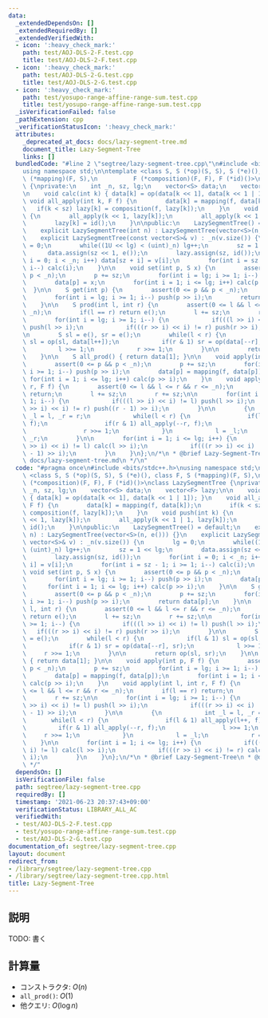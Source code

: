 ```yaml
---
data:
  _extendedDependsOn: []
  _extendedRequiredBy: []
  _extendedVerifiedWith:
  - icon: ':heavy_check_mark:'
    path: test/AOJ-DLS-2-F.test.cpp
    title: test/AOJ-DLS-2-F.test.cpp
  - icon: ':heavy_check_mark:'
    path: test/AOJ-DLS-2-G.test.cpp
    title: test/AOJ-DLS-2-G.test.cpp
  - icon: ':heavy_check_mark:'
    path: test/yosupo-range-affine-range-sum.test.cpp
    title: test/yosupo-range-affine-range-sum.test.cpp
  _isVerificationFailed: false
  _pathExtension: cpp
  _verificationStatusIcon: ':heavy_check_mark:'
  attributes:
    _deprecated_at_docs: docs/lazy-segment-tree.md
    document_title: Lazy-Segment-Tree
    links: []
  bundledCode: "#line 2 \"segtree/lazy-segment-tree.cpp\"\n#include <bits/stdc++.h>\n\
    using namespace std;\n\ntemplate <class S, S (*op)(S, S), S (*e)(), class F, S\
    \ (*mapping)(F, S),\n          F (*composition)(F, F), F (*id)()>\nclass LazySegmentTree\
    \ {\nprivate:\n    int _n, sz, lg;\n    vector<S> data;\n    vector<F> lazy;\n\
    \n    void calc(int k) { data[k] = op(data[k << 1], data[k << 1 | 1]); }\n   \
    \ void all_apply(int k, F f) {\n        data[k] = mapping(f, data[k]);\n     \
    \   if(k < sz) lazy[k] = composition(f, lazy[k]);\n    }\n    void push(int k)\
    \ {\n        all_apply(k << 1, lazy[k]);\n        all_apply(k << 1 | 1, lazy[k]);\n\
    \        lazy[k] = id();\n    }\n\npublic:\n    LazySegmentTree() = default;\n\
    \    explicit LazySegmentTree(int n) : LazySegmentTree(vector<S>(n, e())) {}\n\
    \    explicit LazySegmentTree(const vector<S>& v) : _n(v.size()) {\n        lg\
    \ = 0;\n        while((1U << lg) < (uint)_n) lg++;\n        sz = 1 << lg;\n  \
    \      data.assign(sz << 1, e());\n        lazy.assign(sz, id());\n        for(int\
    \ i = 0; i < _n; i++) data[sz + i] = v[i];\n        for(int i = sz - 1; i >= 1;\
    \ i--) calc(i);\n    }\n\n    void set(int p, S x) {\n        assert(0 <= p &&\
    \ p < _n);\n        p += sz;\n        for(int i = lg; i >= 1; i--) push(p >> i);\n\
    \        data[p] = x;\n        for(int i = 1; i <= lg; i++) calc(p >> i);\n  \
    \  }\n\n    S get(int p) {\n        assert(0 <= p && p < _n);\n        p += sz;\n\
    \        for(int i = lg; i >= 1; i--) push(p >> i);\n        return data[p];\n\
    \    }\n\n    S prod(int l, int r) {\n        assert(0 <= l && l <= r && r <=\
    \ _n);\n        if(l == r) return e();\n        l += sz;\n        r += sz;\n\n\
    \        for(int i = lg; i >= 1; i--) {\n            if(((l >> i) << i) != l)\
    \ push(l >> i);\n            if(((r >> i) << i) != r) push(r >> i);\n        }\n\
    \n        S sl = e(), sr = e();\n        while(l < r) {\n            if(l & 1)\
    \ sl = op(sl, data[l++]);\n            if(r & 1) sr = op(data[--r], sr);\n   \
    \         l >>= 1;\n            r >>= 1;\n        }\n\n        return op(sl, sr);\n\
    \    }\n\n    S all_prod() { return data[1]; }\n\n    void apply(int p, F f) {\n\
    \        assert(0 <= p && p < _n);\n        p += sz;\n        for(int i = lg;\
    \ i >= 1; i--) push(p >> i);\n        data[p] = mapping(f, data[p]);\n       \
    \ for(int i = 1; i <= lg; i++) calc(p >> i);\n    }\n    void apply(int l, int\
    \ r, F f) {\n        assert(0 <= l && l <= r && r <= _n);\n        if(l == r)\
    \ return;\n        l += sz;\n        r += sz;\n\n        for(int i = lg; i >=\
    \ 1; i--) {\n            if(((l >> i) << i) != l) push(l >> i);\n            if(((r\
    \ >> i) << i) != r) push((r - 1) >> i);\n        }\n\n        {\n            int\
    \ _l = l, _r = r;\n            while(l < r) {\n                if(l & 1) all_apply(l++,\
    \ f);\n                if(r & 1) all_apply(--r, f);\n                l >>= 1;\n\
    \                r >>= 1;\n            }\n            l = _l;\n            r =\
    \ _r;\n        }\n\n        for(int i = 1; i <= lg; i++) {\n            if(((l\
    \ >> i) << i) != l) calc(l >> i);\n            if(((r >> i) << i) != r) calc((r\
    \ - 1) >> i);\n        }\n    }\n};\n/*\n * @brief Lazy-Segment-Tree\n * @docs\
    \ docs/lazy-segment-tree.md\n */\n"
  code: "#pragma once\n#include <bits/stdc++.h>\nusing namespace std;\n\ntemplate\
    \ <class S, S (*op)(S, S), S (*e)(), class F, S (*mapping)(F, S),\n          F\
    \ (*composition)(F, F), F (*id)()>\nclass LazySegmentTree {\nprivate:\n    int\
    \ _n, sz, lg;\n    vector<S> data;\n    vector<F> lazy;\n\n    void calc(int k)\
    \ { data[k] = op(data[k << 1], data[k << 1 | 1]); }\n    void all_apply(int k,\
    \ F f) {\n        data[k] = mapping(f, data[k]);\n        if(k < sz) lazy[k] =\
    \ composition(f, lazy[k]);\n    }\n    void push(int k) {\n        all_apply(k\
    \ << 1, lazy[k]);\n        all_apply(k << 1 | 1, lazy[k]);\n        lazy[k] =\
    \ id();\n    }\n\npublic:\n    LazySegmentTree() = default;\n    explicit LazySegmentTree(int\
    \ n) : LazySegmentTree(vector<S>(n, e())) {}\n    explicit LazySegmentTree(const\
    \ vector<S>& v) : _n(v.size()) {\n        lg = 0;\n        while((1U << lg) <\
    \ (uint)_n) lg++;\n        sz = 1 << lg;\n        data.assign(sz << 1, e());\n\
    \        lazy.assign(sz, id());\n        for(int i = 0; i < _n; i++) data[sz +\
    \ i] = v[i];\n        for(int i = sz - 1; i >= 1; i--) calc(i);\n    }\n\n   \
    \ void set(int p, S x) {\n        assert(0 <= p && p < _n);\n        p += sz;\n\
    \        for(int i = lg; i >= 1; i--) push(p >> i);\n        data[p] = x;\n  \
    \      for(int i = 1; i <= lg; i++) calc(p >> i);\n    }\n\n    S get(int p) {\n\
    \        assert(0 <= p && p < _n);\n        p += sz;\n        for(int i = lg;\
    \ i >= 1; i--) push(p >> i);\n        return data[p];\n    }\n\n    S prod(int\
    \ l, int r) {\n        assert(0 <= l && l <= r && r <= _n);\n        if(l == r)\
    \ return e();\n        l += sz;\n        r += sz;\n\n        for(int i = lg; i\
    \ >= 1; i--) {\n            if(((l >> i) << i) != l) push(l >> i);\n         \
    \   if(((r >> i) << i) != r) push(r >> i);\n        }\n\n        S sl = e(), sr\
    \ = e();\n        while(l < r) {\n            if(l & 1) sl = op(sl, data[l++]);\n\
    \            if(r & 1) sr = op(data[--r], sr);\n            l >>= 1;\n       \
    \     r >>= 1;\n        }\n\n        return op(sl, sr);\n    }\n\n    S all_prod()\
    \ { return data[1]; }\n\n    void apply(int p, F f) {\n        assert(0 <= p &&\
    \ p < _n);\n        p += sz;\n        for(int i = lg; i >= 1; i--) push(p >> i);\n\
    \        data[p] = mapping(f, data[p]);\n        for(int i = 1; i <= lg; i++)\
    \ calc(p >> i);\n    }\n    void apply(int l, int r, F f) {\n        assert(0\
    \ <= l && l <= r && r <= _n);\n        if(l == r) return;\n        l += sz;\n\
    \        r += sz;\n\n        for(int i = lg; i >= 1; i--) {\n            if(((l\
    \ >> i) << i) != l) push(l >> i);\n            if(((r >> i) << i) != r) push((r\
    \ - 1) >> i);\n        }\n\n        {\n            int _l = l, _r = r;\n     \
    \       while(l < r) {\n                if(l & 1) all_apply(l++, f);\n       \
    \         if(r & 1) all_apply(--r, f);\n                l >>= 1;\n           \
    \     r >>= 1;\n            }\n            l = _l;\n            r = _r;\n    \
    \    }\n\n        for(int i = 1; i <= lg; i++) {\n            if(((l >> i) <<\
    \ i) != l) calc(l >> i);\n            if(((r >> i) << i) != r) calc((r - 1) >>\
    \ i);\n        }\n    }\n};\n/*\n * @brief Lazy-Segment-Tree\n * @docs docs/lazy-segment-tree.md\n\
    \ */"
  dependsOn: []
  isVerificationFile: false
  path: segtree/lazy-segment-tree.cpp
  requiredBy: []
  timestamp: '2021-06-23 20:37:43+09:00'
  verificationStatus: LIBRARY_ALL_AC
  verifiedWith:
  - test/AOJ-DLS-2-F.test.cpp
  - test/yosupo-range-affine-range-sum.test.cpp
  - test/AOJ-DLS-2-G.test.cpp
documentation_of: segtree/lazy-segment-tree.cpp
layout: document
redirect_from:
- /library/segtree/lazy-segment-tree.cpp
- /library/segtree/lazy-segment-tree.cpp.html
title: Lazy-Segment-Tree
---
```

## 説明

TODO: 書く

## 計算量

- コンストラクタ: $O(n)$
- `all_prod()`: $O(1)$
- 他クエリ: $O(\log n)$